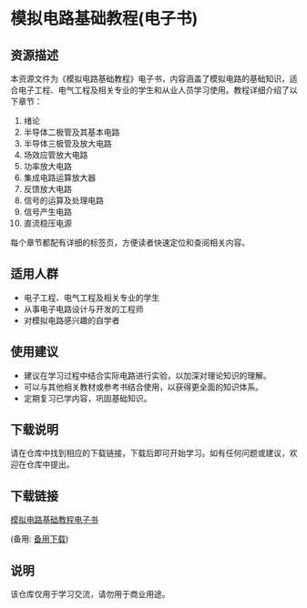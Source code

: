 # 模拟电路基础教程(电子书)

## 资源描述

本资源文件为《模拟电路基础教程》电子书，内容涵盖了模拟电路的基础知识，适合电子工程、电气工程及相关专业的学生和从业人员学习使用。教程详细介绍了以下章节：

1. 绪论
2. 半导体二极管及其基本电路
3. 半导体三极管及放大电路
4. 场效应管放大电路
5. 功率放大电路
6. 集成电路运算放大器
7. 反馈放大电路
8. 信号的运算及处理电路
9. 信号产生电路
10. 直流稳压电源

每个章节都配有详细的标签页，方便读者快速定位和查阅相关内容。

## 适用人群

- 电子工程、电气工程及相关专业的学生
- 从事电子电路设计与开发的工程师
- 对模拟电路感兴趣的自学者

## 使用建议

- 建议在学习过程中结合实际电路进行实验，以加深对理论知识的理解。
- 可以与其他相关教材或参考书结合使用，以获得更全面的知识体系。
- 定期复习已学内容，巩固基础知识。

## 下载说明

请在仓库中找到相应的下载链接，下载后即可开始学习。如有任何问题或建议，欢迎在仓库中提出。

## 下载链接
[模拟电路基础教程电子书](https://pan.quark.cn/s/8acb18a1d69e) 

(备用: [备用下载](https://pan.baidu.com/s/1kWTh-8zL0J6znrXyU_2Apw?pwd=1234))

## 说明

该仓库仅用于学习交流，请勿用于商业用途。
